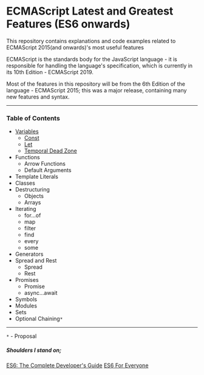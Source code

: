 # ECMAScript Latest and Greatest Features (ES6 onwards)

This repository contains explanations and code examples related to ECMAScript 2015(and onwards)'s most useful features

ECMAScript is the standards body for the JavaScript language - it is responsible for handling the language's specification, which is currently in its 10th Edition - ECMAScript 2019.

Most of the features in this repository will be from the 6th Edition of the language - ECMAScript 2015; this was a major release, containing many new features and syntax.

---

### Table of Contents 

- [Variables](src/variables)
  - [Const](src/variables/const)
  - [Let](src/variables/let)
  - [Temporal Dead Zone](src/variables/temporal-dead-zone)
- Functions
  - Arrow Functions
  - Default Arguments
- Template Literals
- Classes
- Destructuring
  - Objects
  - Arrays
- Iterating
  - for...of
  - map
  - filter
  - find
  - every
  - some
- Generators
- Spread and Rest
  - Spread
  - Rest
- Promises
  - Promise
  - async...await
- Symbols
- Modules
- Sets
- Optional Chaining`*`

---

`*` - Proposal

##### Shoulders I stand on;

[ES6: The Complete Developer's Guide](https://www.udemy.com/javascript-es6-tutorial/)
[ES6 For Everyone](https://es6.io/)
